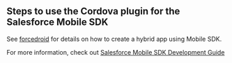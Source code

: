 Steps to use the Cordova plugin for the Salesforce Mobile SDK
------------------------

See [forcedroid](https://npmjs.org/package/forcedroid) for details on how to create a hybrid app using Mobile SDK.

For more information, check out [Salesforce Mobile SDK Development Guide](https://github.com/forcedotcom/SalesforceMobileSDK-Shared/blob/master/doc/mobile_sdk.pdf?raw=true)
